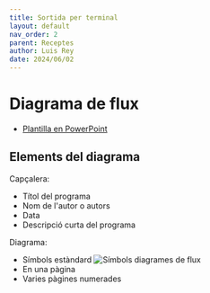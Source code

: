 ```yaml
---
title: Sortida per terminal
layout: default
nav_order: 2
parent: Receptes
author: Luis Rey
date: 2024/06/02
---
```


# Diagrama de flux

- [Plantilla en PowerPoint](<imatges_plantilles/Plantilla diagrames de flux.pptx>)

## Elements del diagrama

Capçalera:

- Títol del programa
- Nom de l'autor o autors
- Data
- Descripció curta del programa

Diagrama:

- Símbols estàndard
![Símbols diagrames de flux](<imatges_plantilles/Símbols flux.png>)
- En una pàgina
- Varies pàgines numerades
